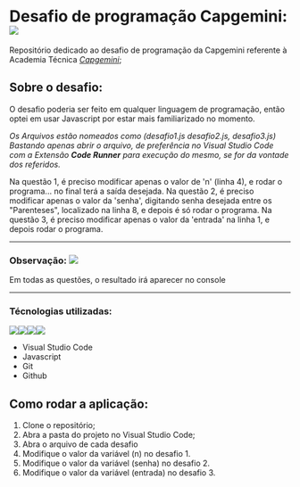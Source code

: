 # Desafio de programação Capgemini: <img src="https://img.icons8.com/color/50/000000/source-code.png"/>

Repositório dedicado ao desafio de programação da Capgemini referente à Academia Técnica _[Capgemini](https://capgemini.proway.com.br/)_;



## Sobre o desafio:

O desafio poderia ser feito em qualquer linguagem de programação, então optei em usar Javascript por estar mais familiarizado no momento. 

_Os Arquivos estão nomeados como (desafio1.js desafio2.js, desafio3.js)  Bastando apenas abrir o arquivo, de preferência no Visual Studio Code com a Extensão **Code Runner** para execução do mesmo, se for da vontade dos referidos._

Na questão 1, é preciso modificar apenas o valor de 'n' (linha 4), e rodar o programa... no final terá a saída desejada.
Na questão 2, é preciso modificar apenas o valor da 'senha', digitando senha desejada entre os "Parenteses", localizado na linha 8, e depois é só rodar o programa.
Na questão 3, é preciso modificar apenas o valor da 'entrada' na linha 1, e depois rodar o programa.


<hr>


### Observação: <img src="https://yt3.ggpht.com/_q52i8bUAEvcb7JR4e-eNTv23y2A_wg5sCz0NC0GrGtcw1CRMWJSOPVHUDh_bngD0q4gMvVeoA=s40-c-k-c0x00ffffff-no-rj" />

<article>
  <p>Em todas as questões, o resultado irá aparecer no console </p>
</article>


<hr>

### Técnologias utilizadas:
<img src="https://yt3.ggpht.com/_q52i8bUAEvcb7JR4e-eNTv23y2A_wg5sCz0NC0GrGtcw1CRMWJSOPVHUDh_bngD0q4gMvVeoA=s40-c-k-c0x00ffffff-no-rj" /><img src="https://upload.wikimedia.org/wikipedia/commons/thumb/9/99/Unofficial_JavaScript_logo_2.svg/40px-Unofficial_JavaScript_logo_2.svg.png" /><img src="https://camo.githubusercontent.com/4c1627abf05f8c0118977eb1cb2b81fa86b900e5958789520102282627eb1dfc/68747470733a2f2f696d672e69636f6e73382e636f6d2f636f6c6f722f35302f3030303030302f6769742e706e67"/><img src="https://camo.githubusercontent.com/df55c1ac3aa8975d26d4c3a261868d8a7294f4802cf9e36d79137502effe22cd/68747470733a2f2f696d672e69636f6e73382e636f6d2f6e6f6c616e2f36342f6769746875622e706e67" />

- Visual Studio Code
- Javascript
- Git
- Github

## Como rodar a aplicação:

1. Clone o repositório;
2. Abra a pasta do projeto no Visual Studio Code;
3. Abra o arquivo de cada desafio
4. Modifique o valor da variável (n) no desafio 1.
5. Modifique o valor da  variável (senha) no desafio 2.
6. Modifique o valor da variável (entrada) no desafio 3.

